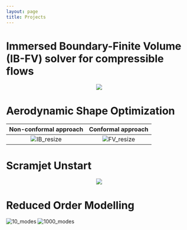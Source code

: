 ```yaml
---
layout: page
title: Projects
---
```


# Immersed Boundary-Finite Volume (IB-FV) solver for compressible flows

<p align="center">
<img src="https://user-images.githubusercontent.com/34644464/108244406-88402080-7192-11eb-9bfc-60ada4e3d62f.gif">
</p>

# Aerodynamic Shape Optimization

Non-conformal approach             |  Conformal approach
:-------------------------:|:-------------------------:
![IB_resize](https://user-images.githubusercontent.com/34644464/108243816-db65a380-7191-11eb-87ae-7eb40e182c92.gif)  |  ![FV_resize](https://user-images.githubusercontent.com/34644464/108243889-eddfdd00-7191-11eb-8ebc-6c92b30d9415.gif)

# Scramjet Unstart

<p align="center">
<img src="https://user-images.githubusercontent.com/34644464/108244778-ea992100-7192-11eb-82e4-5e0a50b2908c.gif">
</p>

# Reduced Order Modelling

![10_modes](https://user-images.githubusercontent.com/34644464/108247599-36999500-7196-11eb-82a9-113a1f091a21.png)
![1000_modes](https://user-images.githubusercontent.com/34644464/108247680-4fa24600-7196-11eb-9097-07bb1a86eb81.png)
